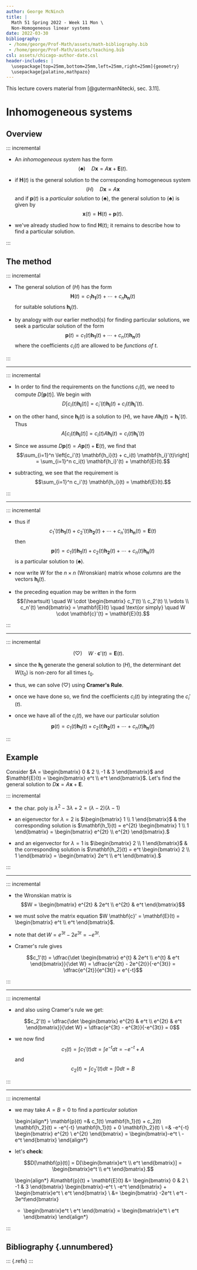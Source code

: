```yaml
---
author: George McNinch
title: |
  Math 51 Spring 2022 - Week 11 Mon \
  Non-Homogeneous linear systems
date: 2022-03-30
bibliography:
 - /home/george/Prof-Math/assets/math-bibliography.bib
 - /home/george/Prof-Math/assets/teaching.bib 
csl: assets/chicago-author-date.csl
header-includes: |
  \usepackage[top=25mm,bottom=25mm,left=25mm,right=25mm]{geometry}
  \usepackage{palatino,mathpazo}
---
```


This lecture covers material from [@gutermanNitecki, sec. 3.11].

# Inhomogeneous systems

## Overview

::: incremental

- An *inhomogeneous system* has the form $$(\clubsuit) \quad D \mathbf{x} = A
  \mathbf{x} + \mathbf{E}(t).$$

- if $\mathbf{H}(t)$ is the general solution to the corresponding
  homogeneous system $$(H) \quad D \mathbf{x} = A \mathbf{x}$$ and if 
  $\mathbf{p}(t)$ is a *particular solution* to $(\clubsuit)$, the general solution to 
  $(\clubsuit)$ is given by
  $$\mathbf{x}(t) = \mathbf{H}(t) + \mathbf{p}(t).$$

- we've already studied how to find $\mathbf{H}(t)$; it remains to
  describe how to find a particular solution.

:::

## The method

::: incremental

- The general solution of $(H)$ has the form
  $$\mathbf{H}(t) = c_1\mathbf{h_1}(t) + \cdots + c_n \mathbf{h_n}(t)$$
  for suitable solutions $\mathbf{h_i}(t)$.

- by analogy with our earlier method(s) for finding particular solutions, we seek
  a particular solution of the form
  $$\mathbf{p}(t) = c_1(t)\mathbf{h_1}(t) + \cdots + c_n(t) \mathbf{h_n}(t)$$
  where the coefficients $c_i(t)$ are allowed to be *functions of $t$*.


:::

----

::: incremental

- In order to find the requirements on the functions $c_i(t)$, we need to compute
  $D[\mathbf{p}(t)]$. We begin with
  $$D[c_i(t)\mathbf{h_i}(t)] =
  c_i'(t) \mathbf{h_i}(t) + c_i(t) \mathbf{h_i}'(t).$$


- on the other hand, since $\mathbf{h_i}(t)$ is a solution to $(H)$, we have
  $A\mathbf{h_i}(t) = \mathbf{h_i}'(t).$ Thus
  $$A[c_i(t) \mathbf{h_i}(t)] = c_i(t) A\mathbf{h_i}(t) = c_i(t) \mathbf{h_i}'(t)$$

- Since we assume $D\mathbf{p}(t) = A\mathbf{p}(t) + \mathbf{E}(t)$, we find that
  $$\sum_{i=1}^n \left[c_i'(t) \mathbf{h_i}(t) + c_i(t) \mathbf{h_i}'(t)\right]
  = \sum_{i=1}^n c_i(t) \mathbf{h_i}'(t) + \mathbf{E}(t).$$

- subtracting, we see that the requirement is
  $$\sum_{i=1}^n c_i'(t) \mathbf{h_i}(t) 
  = \mathbf{E}(t).$$

:::

------

::: incremental

- thus if $$c_1'(t) \mathbf{h_1}(t) + c_2'(t) \mathbf{h_2}(t) +
  \cdots + c_n'(t) \mathbf{h_n}(t) = \mathbf{E}(t)$$
  then 
  $$\mathbf{p}(t) = c_1(t) \mathbf{h_1}(t) + c_2(t) \mathbf{h_2}(t) +
  \cdots + c_n(t) \mathbf{h_n}(t)$$
  is a particular solution to $(\clubsuit)$.

- now write $W$ for the $n \times n$ (Wronskian) matrix whose
  *columns* are the vectors $\mathbf{h_i}(t)$.

- the preceding equation may be written in the form
  $$(\heartsuit) \quad W \cdot \begin{bmatrix} c_1'(t) \\ c_2'(t) \\ \vdots \\ c_n'(t) \end{bmatrix}
  = \mathbf{E}(t) \quad \text{or simply} \quad
  W \cdot \mathbf{c}'(t) = \mathbf{E}(t).$$

:::

---

::: incremental

  $$(\heartsuit) \quad W \cdot \mathbf{c}'(t) = \mathbf{E}(t).$$

- since the $\mathbf{h_i}$ generate the general solution to $(H)$,
  the determinant $\det W(t_0)$ is non-zero for all times $t_0$.
  
- thus, we can solve $(\heartsuit)$ using **Cramer's Rule**.

- once we have done so, we find the coefficients $c_i(t)$ by
  integrating the $c_i'(t)$.

- once we have all of the $c_i(t)$, we have our particular solution
  $$\mathbf{p}(t) = c_1(t) \mathbf{h_1}(t) + c_2(t) \mathbf{h_2}(t) +
  \cdots + c_n(t) \mathbf{h_n}(t)$$

:::

## Example

Consider $A = \begin{bmatrix} 0 & 2 \\ -1 & 3 \end{bmatrix}$ and
$\mathbf{E}(t) = \begin{bmatrix} e^t \\ e^t \end{bmatrix}$. Let's find
the general solution to $D \mathbf{x} = A \mathbf{x} + \mathbf{E}$.

::: incremental

- the char. poly is $\lambda^2 - 3 \lambda +2 = (\lambda-2)(\lambda-1)$

- an eigenvector for $\lambda = 2$ is $\begin{bmatrix} 1 \\ 1
  \end{bmatrix}$ & the corresponding solution is $\mathbf{h_1}(t) =
  e^{2t} \begin{bmatrix} 1 \\ 1 \end{bmatrix} = \begin{bmatrix} e^{2t} \\ e^{2t}
  \end{bmatrix}.$

- and an eigenvector for $\lambda = 1$ is $\begin{bmatrix} 2 \\ 1 \end{bmatrix}$
  & the corresponding solution is $\mathbf{h_2}(t) = e^t \begin{bmatrix} 2 \\ 1 \end{bmatrix}
  = \begin{bmatrix} 2e^t \\ e^t \end{bmatrix}.$

:::

------

::: incremental

- the Wronskian matrix is
  $$W = \begin{bmatrix}
  e^{2t} & 2e^t \\
  e^{2t} & e^t 
  \end{bmatrix}$$

- we must solve the matrix equation $W \mathbf{c}' = \mathbf{E}(t) =
  \begin{bmatrix} e^t \\ e^t \end{bmatrix}$.

- note that $\det W = e^{3t} - 2 e^{3t} = -e^{3t}.$

- Cramer's rule gives

  $$c_1'(t) = \dfrac{\det \begin{bmatrix} e^{t} & 2e^t \\ e^{t} & e^t
  \end{bmatrix}}{\det W} = \dfrac{e^{2t} - 2e^{2t}}{-e^{3t}} =
  \dfrac{e^{2t}}{e^{3t}} = e^{-t}$$

:::

---

::: incremental

- and also using Cramer's rule we get:

  $$c_2'(t) = \dfrac{\det \begin{bmatrix} e^{2t} & e^t \\ e^{2t} & e^t
  \end{bmatrix}}{\det W} = \dfrac{e^{3t} - e^{3t}}{-e^{3t}} =
  0$$

- we now find 
  $$c_1(t) = \int c_1'(t) dt = \int e^{-t} dt = -e^{-t} + A$$
  and
  $$c_2(t) = \int c_2'(t) dt = \int 0 dt = B$$



:::

----

::: incremental 

- we may take $A=B=0$ to find a *particular solution*

  \begin{align*}
  \mathbf{p}(t) =& c_1(t) \mathbf{h_1}(t) + c_2(t) \mathbf{h_2}(t) 
  = -e^{-t} \mathbf{h_1}(t) + 0 \mathbf{h_2}(t) \\
  =& -e^{-t} \begin{bmatrix} e^{2t} \\ e^{2t}
  \end{bmatrix} = 
  \begin{bmatrix}-e^t \\ -e^t \end{bmatrix}
  \end{align*}

- let's **check**:

  $$D[\mathbf{p}(t)] = D[\begin{bmatrix}e^t \\ e^t \end{bmatrix}] = \begin{bmatrix}e^t \\ e^t \end{bmatrix}.$$

  \begin{align*}
  A\mathbf{p}(t) + \mathbf{E}(t) &= \begin{bmatrix} 0 & 2 \\ -1 & 3 \end{bmatrix} \begin{bmatrix}-e^t \\ -e^t \end{bmatrix} + \begin{bmatrix}e^t \\ e^t \end{bmatrix} \\
  &= \begin{bmatrix} -2e^t \\ e^t - 3e^t\end{bmatrix}
  + \begin{bmatrix}e^t \\ e^t \end{bmatrix} 
  = \begin{bmatrix}e^t \\ e^t \end{bmatrix}
  \end{align*}

:::


## Bibliography {.unnumbered}

::: {.refs}
:::
